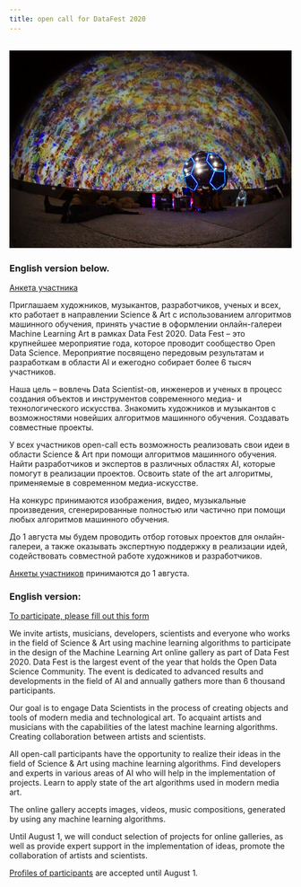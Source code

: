 ```yaml
---
title: open call for DataFest 2020
---
```

&nbsp;
![cupola](projects/img/planetarium_keanu.png)
### English version below.

[Анкета участника](https://forms.gle/sd2Qd3cLTNPKLMw29)

Приглашаем художников, музыкантов, разработчиков, ученых и всех, кто работает в направлении Science & Art с использованием алгоритмов машинного обучения, принять участие в оформлении онлайн-галереи Machine Learning Art в рамках Data Fest 2020. Data Fest – это крупнейшее мероприятие года, которое проводит сообщество Open Data Science. Мероприятие посвящено передовым результатам и разработкам в области AI и ежегодно собирает более 6 тысяч участников. 

Наша цель – вовлечь Data Scientist-ов, инженеров и ученых в процесс создания объектов и инструментов современного медиа- и технологического искусства. Знакомить художников и музыкантов с возможностями новейших алгоритмов машинного обучения. Создавать совместные проекты.  

У всех участников open-call есть возможность реализовать свои идеи в области Science & Art при помощи алгоритмов машинного обучения. Найти разработчиков и экспертов в различных областях AI, которые помогут в реализации проектов. Освоить state of the art алгоритмы, применяемые в современном медиа-искусстве.
 
На конкурс принимаются изображения, видео, музыкальные произведения, сгенерированные полностью или частично при помощи любых алгоритмов машинного обучения. 

До 1 августа мы будем проводить отбор готовых проектов для онлайн-галереи, а также оказывать экспертную поддержку в реализации идей, содействовать совместной работе художников и разработчиков. 

[Анкеты участников](https://forms.gle/sd2Qd3cLTNPKLMw29) принимаются до 1 августа.

### English version: 

[To participate, please fill out this form](https://forms.gle/sd2Qd3cLTNPKLMw29)

We invite artists, musicians, developers, scientists and everyone who works in the field of Science & Art using machine learning algorithms to participate in the design of the Machine Learning Art online gallery as part of Data Fest 2020. Data Fest is the largest event of the year that holds the Open Data Science Community. The event is dedicated to advanced results and developments in the field of AI and annually gathers more than 6 thousand participants.

Our goal is to engage Data Scientists in the process of creating objects and tools of modern media and technological art. To acquaint artists and musicians with the capabilities of the latest machine learning algorithms. Creating collaboration between artists and scientists.

All open-call participants have the opportunity to realize their ideas in the field of Science & Art using machine learning algorithms. Find developers and experts in various areas of AI who will help in the implementation of projects. Learn to apply state of the art algorithms used in modern media art.
 
The online gallery accepts images, videos, music compositions, generated by using any machine learning algorithms.

Until August 1, we will conduct selection of projects for online galleries, as well as provide expert support in the implementation of ideas, promote the collaboration of artists and scientists. 

[Profiles of participants](https://forms.gle/sd2Qd3cLTNPKLMw29) are accepted until August 1.

